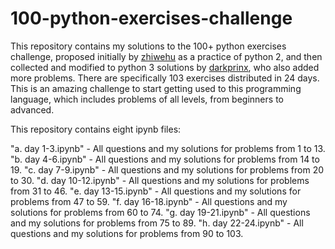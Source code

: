 # 100-python-exercises-challenge

This repository contains my solutions to the 100+ python exercises challenge, proposed initially by [zhiwehu](https://github.com/zhiwehu/Python-programming-exercises) as a practice of python 2, and then collected and modified to python 3 solutions by [darkprinx](https://github.com/darkprinx/break-the-ice-with-python), who also added more problems. There are specifically 103 exercises distributed in 24 days. This is an amazing challenge to start getting used to this programming language, which includes problems of all levels, from beginners to advanced. 

This repository contains eight ipynb files:

"a. day 1-3.ipynb" - All questions and my solutions for problems from 1 to 13.
"b. day 4-6.ipynb" - All questions and my solutions for problems from 14 to 19.
"c. day 7-9.ipynb" - All questions and my solutions for problems from 20 to 30.
"d. day 10-12.ipynb" - All questions and my solutions for problems from 31 to 46.
"e. day 13-15.ipynb" - All questions and my solutions for problems from 47 to 59.
"f. day 16-18.ipynb" - All questions and my solutions for problems from 60 to 74.
"g. day 19-21.ipynb" - All questions and my solutions for problems from 75 to 89.
"h. day 22-24.ipynb" - All questions and my solutions for problems from 90 to 103.
